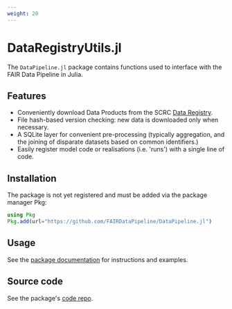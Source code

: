 ```yaml
---
weight: 20
---
```


# DataRegistryUtils.jl

The `DataPipeline.jl` package contains functions used to interface with the FAIR Data Pipeline in Julia.

## Features
- Conveniently download Data Products from the SCRC [Data Registry](https://data.fairdatapipeline.org/).
- File hash-based version checking: new data is downloaded only when necessary.
- A SQLite layer for convenient pre-processing (typically aggregation, and the joining of disparate datasets based on common identifiers.)
- Easily register model code or realisations (i.e. 'runs') with a single line of code.

## Installation

The package is not yet registered and must be added via the package manager Pkg:

``` julia
using Pkg
Pkg.add(url="https://github.com/FAIRDataPipeline/DataPipeline.jl")
```

## Usage

See the [package documentation][docs] for instructions and examples.

## Source code

See the package's [code repo][repo].

[docs]: https://www.fairdatapipeline.org/DataPipeline.jl/stable/
[repo]: https://github.com/FAIRDataPipeline/DataPipeline.jl
